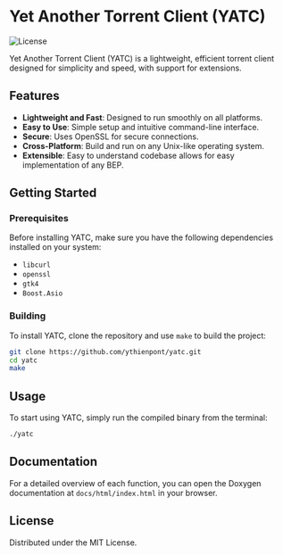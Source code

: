# Yet Another Torrent Client (YATC)

![License](https://img.shields.io/badge/license-MIT-green.svg)

Yet Another Torrent Client (YATC) is a lightweight, efficient torrent client designed for simplicity and speed, with support for extensions.
## Features

- **Lightweight and Fast**: Designed to run smoothly on all platforms.
- **Easy to Use**: Simple setup and intuitive command-line interface.
- **Secure**: Uses OpenSSL for secure connections.
- **Cross-Platform**: Build and run on any Unix-like operating system.
- **Extensible**: Easy to understand codebase allows for easy implementation of any BEP.

## Getting Started

### Prerequisites

Before installing YATC, make sure you have the following dependencies installed on your system:

- `libcurl`
- `openssl`
- `gtk4`
- `Boost.Asio`

### Building
To install YATC, clone the repository and use `make` to build the project:

```bash
git clone https://github.com/ythienpont/yatc.git
cd yatc
make
```

## Usage

To start using YATC, simply run the compiled binary from the terminal:

```bash
./yatc
```

## Documentation
For a detailed overview of each function, you can open the Doxygen documentation at `docs/html/index.html` in your browser.

## License
Distributed under the MIT License. 
